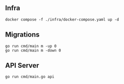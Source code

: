 ## Infra
```shell
docker compose -f ./infra/docker-compose.yaml up -d
```

## Migrations

```shell
go run cmd/main m -up 0
go run cmd/main m -down 0
```

## API Server

```shell
go run cmd/main.go api
```
